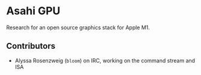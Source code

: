 # Asahi GPU 

Research for an open source graphics stack for Apple M1.

## Contributors

* Alyssa Rosenzweig (`bloom`) on IRC, working on the command stream and ISA
